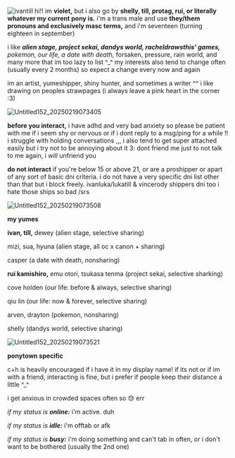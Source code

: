 ![ivantill](https://github.com/user-attachments/assets/47851740-be3c-435d-b803-7ec57c4a0e82)
hi!! im **violet,** but i also go by **shelly, till, protag, rui, or literally whatever my current pony is.** i'm a trans male and use **they/them pronouns and exclusively masc terms,** and i'm seventeen (turning eighteen in september)

i like ***alien stage, project sekai, dandys world, racheldrawsthis' games,** pokemon, our life, a date with death,* forsaken, pressure, rain world, and many more that im too lazy to list ^_^ my interests also tend to change often (usually every 2 months) so expect a change every now and again

im an artist, yumeshipper, shiny hunter, and sometimes a writer ^^ i like drawing on peoples strawpages (i always leave a pink heart in the corner :3)

![Untitled152_20250219073405](https://github.com/user-attachments/assets/b3e23b0b-b03d-48d3-a698-ba17106aa1df)


**before you interact,** i have adhd and very bad anxiety so please be patient with me if i seem shy or nervous or if i dont reply to a msg/ping for a while !! i struggle with holding conversations ,,, i also tend to get super attached easily but i try not to be annoying about it 3: dont friend me just to not talk to me again, i *will* unfriend you

**do not interact** if you're below 15 or above 21, or are a proshipper or apart of any sort of basic dni criteria. i do not have a very specific dni list other than that but i block freely. ivanluka/lukatill & vincerody shippers dni too i hate those ships so bad /srs


![Untitled152_20250219073508](https://github.com/user-attachments/assets/1430caf3-ad5f-4823-9f4b-02a8b5148542)


**my yumes** 

**ivan, till,** dewey (alien stage, selective sharing)

mizi, sua, hyuna (alien stage, all oc x canon + sharing)

casper (a date with death, nonsharing)

**rui kamishiro,** emu otori, tsukasa tenma (project sekai, selective sharking)

cove holden (our life: before & always, selective sharing)

qiu lin (our life: now & forever, selective sharing)

arven, drayton (pokemon, nonsharing)

shelly (dandys world, selective sharing)



![Untitled152_20250219073521](https://github.com/user-attachments/assets/eac72820-b8fa-43c1-ab1e-52f3695eb889)


**ponytown specific**

c+h is heavily encouraged if i have it in my display name! if its not or if im with a friend, interacting is fine, but i prefer if people keep their distance a little ^_^


i get anxious in crowded spaces often so 😓 err


*if my status is **online:*** i'm active. duh

*if my status is **idle:*** i'm offtab or afk

*if my status is **busy:*** i'm doing something and can't tab in often, or i don't want to be bothered (usually the 2nd one)
